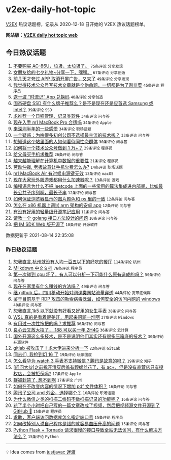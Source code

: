 # v2ex-daily-hot-topic

[V2EX](https://www.v2ex.com/) 热议话题榜，记录从 2020-12-18 日开始的 V2EX 热议话题榜单。

**网站版：[V2EX daily hot topic web](https://boojack.github.io/v2ex-daily-hot-topic-web/)**

## 今日热议话题

<!-- TODAY BEGIN -->

1. [不要购买 AC-86U，垃圾，太垃圾了。](https://www.v2ex.com/t/795716) `75条评论` `分享发现`
1. [女朋友给的七夕礼物~分享一下，嘿嘿。](https://www.v2ex.com/t/795722) `67条评论` `分享创造`
1. [前几天才夸过 APP 取消开屏广告，又来了](https://www.v2ex.com/t/795719) `49条评论` `分享发现`
1. [我觉得技术公众号写技术文章就是个伪命题，一切都是为了割韭菜](https://www.v2ex.com/t/795733) `45条评论` `程序员`
1. [送一波 “时流记” App 兑换码](https://www.v2ex.com/t/795711) `40条评论` `分享创造`
1. [固态硬盘 SSD 有什么牌子推荐么？是不是现在还是应首选 Samsung 或 Intel？](https://www.v2ex.com/t/795755) `39条评论` `SSD`
1. [求推荐一个日程管理、记录类软件](https://www.v2ex.com/t/795754) `34条评论` `问与答`
1. [现在入手 m1 MacBook Pro 合适吗](https://www.v2ex.com/t/795760) `34条评论` `Apple`
1. [来深圳半年的一些感悟](https://www.v2ex.com/t/795792) `34条评论` `职场话题`
1. [一个疑惑：为啥很多初创公司不选择最主流的技术栈？](https://www.v2ex.com/t/795817) `33条评论` `问与答`
1. [想知道这个站里面的人如何看待同性恋群体](https://www.v2ex.com/t/795808) `30条评论` `问与答`
1. [如何将一个技术公众号做到 1 万+？](https://www.v2ex.com/t/795709) `29条评论` `程序员`
1. [给父母买手机求推荐](https://www.v2ex.com/t/795821) `26条评论` `问与答`
1. [越来越能理解在计算机中数据的重要性](https://www.v2ex.com/t/795726) `21条评论` `程序员`
1. [劳动仲裁, 老板故意让手机欠费怎么办?](https://www.v2ex.com/t/795802) `14条评论` `职场话题`
1. [m1 MacBook Air 有时候电源键无效](https://www.v2ex.com/t/795794) `13条评论` `macOS`
1. [现在大家玩外服游戏都用什么加速器呢？](https://www.v2ex.com/t/795771) `13条评论` `游戏`
1. [编程语言为什么不把 leetcode 上面的一些常用的算法集成进内部呢，比如最长公共子序列啊，最长子串](https://www.v2ex.com/t/795830) `12条评论` `问与答`
1. [如何保证浏览器显示的图片颜色和 ps 里的一致](https://www.v2ex.com/t/795797) `12条评论` `问与答`
1. [怎么在 x86 机器上调试 arm 架构的安卓 app](https://www.v2ex.com/t/795778) `12条评论` `问与答`
1. [有没有好用的轻量级开源笔记应用](https://www.v2ex.com/t/795723) `11条评论` `问与答`
1. [请教一个 golang 接口方法设计的问题](https://www.v2ex.com/t/795816) `10条评论` `问与答`
1. [把 IM SDK Web 版开源了](https://www.v2ex.com/t/795738) `10条评论` `开源软件`

数据更新于 2021-08-14 22:35:08

<!-- TODAY END -->

### 昨日热议话题

<!-- YESTERDAY BEGIN -->

1. [恕我直言,杭州就没有人均一百五以下的好吃的餐厅](https://www.v2ex.com/t/795526) `114条评论` `杭州`
1. [Milkdown 中文文档](https://www.v2ex.com/t/795483) `76条评论` `程序员`
1. [第一次碰到 cpu 坏了，有人可以分析一下可能什么原有造成的吗？](https://www.v2ex.com/t/795551) `50条评论` `问与答`
1. [现在在家里有什么赚钱的方法吗？](https://www.v2ex.com/t/795539) `49条评论` `问与答`
1. [继 github 后，四川移动开始对网课类网站流量穿透](https://www.v2ex.com/t/795476) `44条评论` `宽带症候群`
1. [鉴于目前基于 RDP 攻击的勒索病毒泛滥，如何安全的访问内网的 windows](https://www.v2ex.com/t/795492) `40条评论` `问与答`
1. [恕我直言,1k5 以下就没有好看又好用的女生手表](https://www.v2ex.com/t/795616) `38条评论` `问与答`
1. [WSL 真的是看着很美好，用起来问题一堆啊](https://www.v2ex.com/t/795588) `37条评论` `Windows`
1. [有用过一次性拖把的吗？求推荐](https://www.v2ex.com/t/795482) `36条评论` `问与答`
1. [良心云又放大招了， 188 可以买一年 2H4G](https://www.v2ex.com/t/795527) `36条评论` `云计算`
1. [国外开源这么多技术，是不是说明他们其实还有很多压箱底的技术？](https://www.v2ex.com/t/795624) `30条评论` `开源软件`
1. [gitlab 被攻击了！求大佬进来分析一下](https://www.v2ex.com/t/795606) `22条评论` `GitLab`
1. [同志们, 我抢到幻 16 了](https://www.v2ex.com/t/795508) `19条评论` `玩家国度`
1. [怎么看华为 watch 3 手表不支持微信？腾讯是故意的吗？](https://www.v2ex.com/t/795503) `19条评论` `知乎`
1. [[问问大伙]之前拆开清灰后盖有颗螺丝花了，有 ac+，但是没有直营店只有授权店，会被拒保吗?](https://www.v2ex.com/t/795499) `17条评论` `Apple`
1. [群被封禁了, 想不到啊](https://www.v2ex.com/t/795479) `17条评论` `广州`
1. [如何在不改变内容的情况下增加 pdf 文件体积？](https://www.v2ex.com/t/795683) `16条评论` `问与答`
1. [腾讯子公司 and 外企，选择哪个？](https://www.v2ex.com/t/795523) `16条评论` `职场话题`
1. [为什么微信之类的扫描二维码不做扫描记录的功能呢？](https://www.v2ex.com/t/795478) `16条评论` `问与答`
1. [花了半个小时把自己写的一篇文章改成了视频，然后把视频源文件开源到了 GitHub 🤣](https://www.v2ex.com/t/795605) `15条评论` `程序员`
1. [求助，客户端访问数据库怎么指定端口号](https://www.v2ex.com/t/795596) `15条评论` `程序员`
1. [如何改掉别人说自己程序是错的就容易血压升高的问题](https://www.v2ex.com/t/795557) `15条评论` `问与答`
1. [Python Flask + Tornado 请求很慢的接口导致全站无法访问，有什么解决方法么？](https://www.v2ex.com/t/795550) `15条评论` `Python`

<!-- YESTERDAY END -->

---

💡 Idea comes from [justjavac 迷渡](https://github.com/justjavac/)
